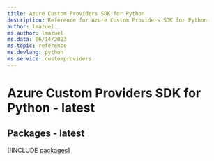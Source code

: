 ```yaml
---
title: Azure Custom Providers SDK for Python
description: Reference for Azure Custom Providers SDK for Python
author: lmazuel
ms.author: lmazuel
ms.data: 06/14/2023
ms.topic: reference
ms.devlang: python
ms.service: customproviders
---
```

# Azure Custom Providers SDK for Python - latest
## Packages - latest
[!INCLUDE [packages](custom-providers-index.md)]